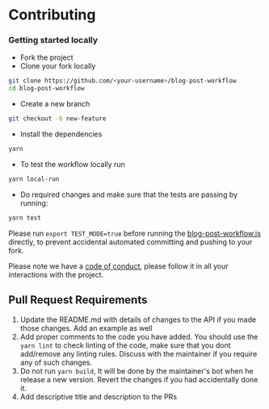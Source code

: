 # Contributing
### Getting started locally
- Fork the project
- Clone your fork locally
```bash
git clone https://github.com/<your-username>/blog-post-workflow
cd blog-post-workflow
```
- Create a new branch
```bash
git checkout -b new-feature
```
- Install the dependencies
```bash
yarn
```
- To test the workflow locally run
```bash
yarn local-run
```
- Do required changes and make sure that the tests are passing by running:
```bash
yarn test
```

Please run `export TEST_MODE=true` before running the [blog-post-workflow.js](blog-post-workflow.js) directly, to prevent accidental 
automated committing and pushing to your fork.

Please note we have a [code of conduct](CODE_OF_CONDUCT.md), please follow it in all your interactions with the project.

## Pull Request Requirements

1. Update the README.md with details of changes to the API if you made those changes. Add an example as well
2. Add proper comments to the code you have added. You should use the `yarn lint` to check linting of the code, 
make sure that you dont add/remove any linting rules. Discuss with the maintainer if you require any of such changes.
3. Do not run `yarn build`, It will be done by the maintainer's bot when he release a new version. Revert the changes if you had
accidentally done it.
4. Add descriptive title and description to the PRs
